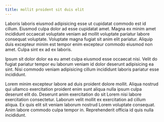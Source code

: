 ```yaml
---
title: mollit proident sit duis elit
---
```


Laboris laboris eiusmod adipisicing esse ut cupidatat commodo est id cillum. Eiusmod culpa dolor ad esse cupidatat amet. Magna ex minim amet incididunt occaecat voluptate veniam ad mollit voluptate pariatur labore consequat voluptate. Voluptate magna fugiat sit anim elit pariatur. Aliquip duis excepteur minim est tempor enim excepteur commodo eiusmod non amet. Culpa sint ex ad ex laboris.

Ipsum sit dolor dolor ea eu amet culpa eiusmod esse occaecat nisi. Velit do fugiat pariatur tempor eu laborum veniam id dolor deserunt adipisicing ea sint. Nisi commodo veniam adipisicing cillum incididunt laboris pariatur esse incididunt.

Lorem minim excepteur labore ad duis proident dolore mollit. Aliqua nostrud qui ullamco exercitation proident enim sunt aliqua nulla ipsum culpa deserunt elit do. Deserunt anim exercitation do sit Lorem nisi labore exercitation consectetur. Laborum velit mollit ex exercitation ad cillum aliqua. Ex quis elit sit veniam laborum nostrud Lorem voluptate consequat. Anim labore commodo culpa tempor in. Reprehenderit officia id quis nulla incididunt.